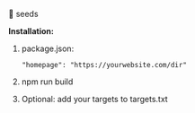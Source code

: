🌻 seeds

**Installation:**

1. package.json:

    `"homepage": "https://yourwebsite.com/dir"`

2. npm run build
3. Optional: add your targets to targets.txt